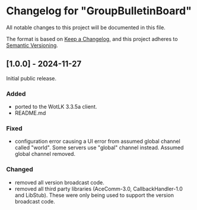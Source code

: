 # Changelog for "GroupBulletinBoard"

All notable changes to this project will be documented in this file.

The format is based on [Keep a Changelog](https://keepachangelog.com/en/1.0.0/),
and this project adheres to [Semantic Versioning](https://semver.org/spec/v2.0.0.html).

## [1.0.0] - 2024-11-27

Initial public release.

### Added
- ported to the WotLK 3.3.5a client.
- README.md

### Fixed
- configuration error causing a UI error from assumed global channel called 
"world". Some servers use "global" channel instead. Assumed global channel 
removed.

### Changed
- removed all version broadcast code.
- removed all third party libraries (AceComm-3.0, CallbackHandler-1.0 and 
LibStub). These were only being used to support the version broadcast code.